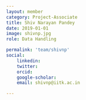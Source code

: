 ```yaml
---
layout: member
category: Project-Associate
title: Shiv Narayan Pandey
date: 2019-01-01
image: shivnp.jpg
role: Data Handling

permalink: 'team/shivnp'
social:
    linkedin: 
    twitter:
    orcid: 
    google-scholar: 
    email: shivnp@iitk.ac.in

---
```

